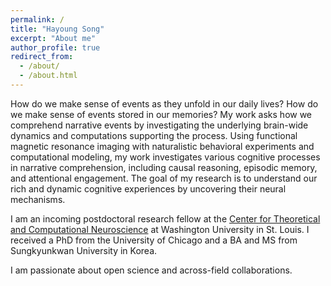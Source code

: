 ```yaml
---
permalink: /
title: "Hayoung Song"
excerpt: "About me"
author_profile: true
redirect_from: 
  - /about/
  - /about.html
---
```


How do we make sense of events as they unfold in our daily lives? How do we make sense of events stored in our memories? My work asks how we comprehend narrative events by investigating the underlying brain-wide dynamics and computations supporting the process. Using functional magnetic resonance imaging with naturalistic behavioral experiments and computational modeling, my work investigates various cognitive processes in narrative comprehension, including causal reasoning, episodic memory, and attentional engagement. The goal of my research is to understand our rich and dynamic cognitive experiences by uncovering their neural mechanisms.

I am an incoming postdoctoral research fellow at the [Center for Theoretical and Computational Neuroscience](https://ctcn.wustl.edu/) at Washington University in St. Louis. I received a PhD from the University of Chicago and a BA and MS from Sungkyunkwan University in Korea.

I am passionate about open science and across-field collaborations.
